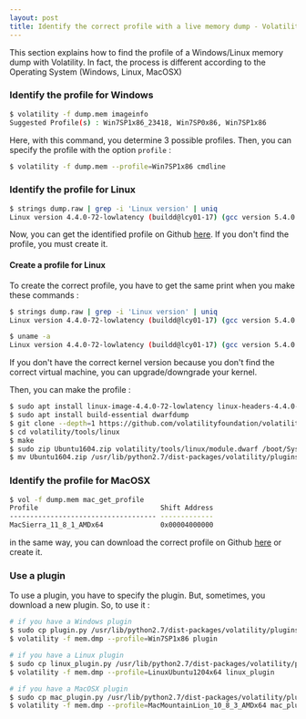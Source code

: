 ```yaml
---
layout: post
title: Identify the correct profile with a live memory dump - Volatility
---
```


This section explains how to find the profile of a Windows/Linux memory dump with Volatility. 
In fact, the process is different according to the Operating System (Windows, Linux, MacOSX)

### Identify the profile for Windows 

```sh
$ volatility -f dump.mem imageinfo
Suggested Profile(s) : Win7SP1x86_23418, Win7SP0x86, Win7SP1x86
```
Here, with this command, you determine 3 possible profiles. Then, you can specify the profile with the option ```profile``` : 

```sh
$ volatility -f dump.mem --profile=Win7SP1x86 cmdline
```

### Identify the profile for Linux

```sh
$ strings dump.raw | grep -i 'Linux version' | uniq
Linux version 4.4.0-72-lowlatency (buildd@lcy01-17) (gcc version 5.4.0 20160609 (Ubuntu 5.4.0-6ubuntu1~16.04.4) )
```

Now, you can get the identified profile on Github [here](https://github.com/volatilityfoundation/profiles/tree/master/Linux). If you don't find the profile, 
you must create it. 

#### Create a profile for Linux

To create the correct profile, you have to get the same print when you make these commands : 

```sh
$ strings dump.raw | grep -i 'Linux version' | uniq
Linux version 4.4.0-72-lowlatency (buildd@lcy01-17) (gcc version 5.4.0 20160609 (Ubuntu 5.4.0-6ubuntu1~16.04.4) )

$ uname -a
Linux version 4.4.0-72-lowlatency (buildd@lcy01-17) (gcc version 5.4.0 20160609 (Ubuntu 5.4.0-6ubuntu1~16.04.4) )
```

If you don't have the correct kernel version because you don't find the correct virtual machine, you can upgrade/downgrade your kernel. 

Then, you can make the profile : 

```sh
$ sudo apt install linux-image-4.4.0-72-lowlatency linux-headers-4.4.0-72-lowlatency
$ sudo apt install build-essential dwarfdump
$ git clone --depth=1 https://github.com/volatilityfoundation/volatility
$ cd volatility/tools/linux
$ make
$ sudo zip Ubuntu1604.zip volatility/tools/linux/module.dwarf /boot/System.map-4.4.0-72-lowlatency
$ mv Ubuntu1604.zip /usr/lib/python2.7/dist-packages/volatility/plugins/linux/
```

### Identify the profile for MacOSX

```sh
$ vol -f dump.mem mac_get_profile
Profile                              Shift Address
------------------------------------ -------------
MacSierra_11_8_1_AMDx64              0x00004000000
```

in the same way, you can download the correct profile on Github [here](https://github.com/volatilityfoundation/profiles/tree/master/Mac) or create it. 

### Use a plugin

To use a plugin, you have to specify the plugin. But, sometimes, you download a new plugin. So, to use it : 

```sh
# if you have a Windows plugin
$ sudo cp plugin.py /usr/lib/python2.7/dist-packages/volatility/plugins/
$ volatility -f mem.dmp --profile=Win7SP1x86 plugin

# if you have a Linux plugin
$ sudo cp linux_plugin.py /usr/lib/python2.7/dist-packages/volatility/plugins/linux/
$ volatility -f mem.dmp --profile=LinuxUbuntu1204x64 linux_plugin

# if you have a MacOSX plugin
$ sudo cp mac_plugin.py /usr/lib/python2.7/dist-packages/volatility/plugins/mac/
$ volatility -f mem.dmp --profile=MacMountainLion_10_8_3_AMDx64 mac_plugin
```
